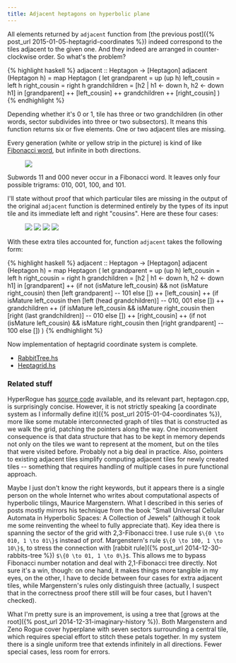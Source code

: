 ```yaml
---
title: Adjacent heptagons on hyperbolic plane
---
```

All elements returned by `adjacent` function from [the previous post]({% post_url 2015-01-05-heptagrid-coordinates %}) indeed correspond to the tiles adjacent to
the given one. And they indeed are arranged in counter-clockwise order.
So what's the problem?

{% highlight haskell %}
adjacent :: Heptagon -> [Heptagon]
adjacent (Heptagon h) = map Heptagon (
    let
        grandparent = up (up h)
        left_cousin = left h
        right_cousin = right h
        grandchildren = [h2 | h1 <- down h,
                              h2 <- down h1]
    in
        [grandparent] ++
        [left_cousin] ++
        grandchildren ++
        [right_cousin]
    )
{% endhighlight %}

Depending whether it's $0$ or $1$, tile has three or two grandchildren
(in other words, sector subdivides into three or two subsectors).
It means this function returns six or five elements.
One or two adjacent tiles are missing.

Every generation (white or yellow strip in the picture) is kind of like
[Fibonacci word](http://en.wikipedia.org/wiki/Fibonacci_word),
but infinite in both directions.

<figure>
<img src="{{ site.baseurl }}images/spanning_tree_and_layers.png"
     style="max-width: 300px; display: inline-block;">
</figure>

Subwords $11$ and $000$ never occur in a Fibonacci word. It leaves only four
possible trigrams: $010$, $001$, $100$, and $101$.

I'll state without proof that which particular tiles are missing in the output
of the original `adjacent` function is determined entirely by the types of
its input tile and its immediate left and right "cousins".
Here are these four cases:

<figure>
<img src="{{ site.baseurl }}images/extra101.png"
     style="max-width: 150px; display: inline-block;">
<img src="{{ site.baseurl }}images/extra001.png"
     style="max-width: 150px; display: inline-block;">
<img src="{{ site.baseurl }}images/extra010.png"
     style="max-width: 150px; display: inline-block;">
<img src="{{ site.baseurl }}images/extra100.png"
     style="max-width: 150px; display: inline-block;">
</figure>

With these extra tiles accounted for,
function `adjacent` takes the following form:

{% highlight haskell %}
adjacent :: Heptagon -> [Heptagon]
adjacent (Heptagon h) = map Heptagon (
    let
        grandparent = up (up h)
        left_cousin = left h
        right_cousin = right h
        grandchildren = [h2 | h1 <- down h,
                              h2 <- down h1]
    in
        [grandparent] ++
        (if not (isMature left_cousin) &&
            not (isMature right_cousin)
            then [left grandparent]           -- 101
            else []) ++
        [left_cousin] ++
        (if isMature left_cousin
            then [left (head grandchildren)]  -- 010, 001
            else []) ++
        grandchildren ++
        (if isMature left_cousin &&
            isMature right_cousin
            then [right (last grandchildren)] -- 010
            else []) ++
        [right_cousin] ++
        (if not (isMature left_cousin) &&
            isMature right_cousin
            then [right grandparent]          -- 100
            else [])
    )
{% endhighlight %}

Now implementation of heptagrid coordinate system is complete.

* [RabbitTree.hs](https://github.com/Vlad-Shcherbina/heptagonal_coordinates/blob/master/RabbitTree.hs)
* [Heptagrid.hs](https://github.com/Vlad-Shcherbina/heptagonal_coordinates/blob/master/Heptagrid.hs)


### Related stuff

HyperRogue has [source code](http://www.roguetemple.com/z/hyper/dev.php)
available, and its relevant part, heptagon.cpp, is surprisingly concise.
However, it is not strictly speaking
[a coordinate system as I informally define it]({% post_url 2015-01-04-coordinates %}),
more like some mutable interconnected graph of tiles that is constructed as we
walk the grid, patching the pointers along the way. One inconvenient
consequence is that data structure that has to be kept in memory depends not
only on the tiles we want to represent at the moment, but on the tiles that
were visited before. Probably not a big deal in practice. Also, pointers to
existing adjacent tiles simplify computing adjacent tiles for newly created
tiles -- something that requires handling of multiple cases in pure functional
approach.

Maybe I just don't know the right keywords, but it appears there is a single
person on the whole Internet who writes about computational aspects of
hyperbolic tilings, Maurice Margenstern. What I described in this series
of posts mostly mirrors his technique from the book
"Small Universal Cellular Automata in Hyperbolic Spaces: A Collection of Jewels"
(although it took me some reinventing the wheel to fully appreciate that).
Key idea there is spanning the sector of the grid with 2,3-Fibonacci tree.
I use rule `$\{0 \to 010, 1 \to 01\}$` instead of prof. Margenstern's rule
`$\{0 \to 100, 1 \to 10\}$`, to stress the connection with
[rabbit rule]({% post_url 2014-12-30-rabbits-tree %})
`$\{0 \to 01, 1 \to 0\}$`. This allows me to bypass Fibonacci number notation
and deal with 2,1-Fibonacci tree directly. Not sure it's a win, though:
on one hand, it makes things more tangible in my eyes, on the other,
I have to decide between four cases for extra adjacent tiles,
while Margenstern's rules only distinguish three (actually, I suspect that
in the correctness proof there still will be four cases, but I haven't checked).

What I'm pretty sure is an improvement, is using a tree that
[grows at the root]({% post_url 2014-12-31-imaginary-history %}).
Both Margenstern and Zeno Rogue cover hyperplane with seven sectors surrounding
a central tile, which requires special effort to stitch these petals together.
In my system there is a single uniform tree that extends infinitely
in all directions. Fewer special cases, less room for errors.
